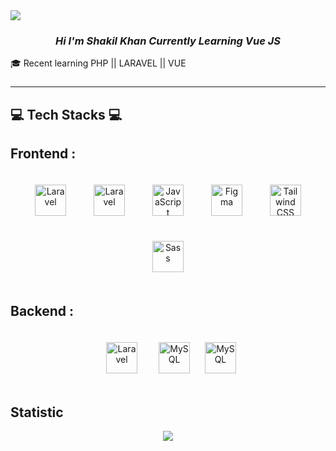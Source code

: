 <div align="center style="width:70px ; height :30px">
<img src="https://github.com/user-attachments/assets/5288ff42-7ecf-4e19-a28c-2d0de829e729" align="center" />
</div>

### _<div align="center">Hi I'm Shakil Khan <be>           Currently Learning Vue JS          </div>_


<p align="left">
🎓 Recent  learning PHP || LARAVEL || VUE  

###
<hr>
<h2 align="left">💻 Tech Stacks 💻</h2>

<h2>  Frontend   :   </h2>
<div align="center" >  
<a href="https://laravel.com/" target="_blank"><img style="margin: 20px" src="https://laravel.com/img/logomark.min.svg" alt="Laravel" height="50" /></a>  
<a href="https://vuejs.org/" target="_blank"><img style="margin: 20px" src="https://1.bp.blogspot.com/-9VbbVQftGig/V43fyud5x2I/AAAAAAAAAD0/8zbribQUI9Y7k_o6gYJJWn4Q3ErBuwyJACEw/s1600/logo_vue.png" alt="Laravel" height="50" /></a>
<a href="https://www.javascript.com/" target="_blank"><img style="margin: 20px" src="https://github.com/user-attachments/assets/6803db10-bf25-433d-a91b-8e5ed5ac7699" alt="JavaScript" height="50" /></a>    
<a href="https://www.figma.com/" target="_blank"><img style="margin: 20px" src="https://profilinator.rishav.dev/skills-assets/figma-icon.svg" alt="Figma" height="50" /></a>  
<a href
="https://www.tailwindcss.com/" target="_blank"><img style="margin: 20px" src="https://profilinator.rishav.dev/skills-assets/tailwindcss.svg" alt="Tailwind CSS" height="50" /></a>  
<a href="https://sass-lang.com/" target="_blank"><img style="margin: 20px"
 src="https://profilinator.rishav.dev/skills-assets/sass-original.svg" alt="Sass" height="50" /></a>  
</div>
<h2>Backend : </h2>
<div align="center"> 
<a href="https://laravel.com/" target="_blank"><img style="margin: 20px" src="https://laravel.com/img/logomark.min.svg" alt="Laravel" height="50" /></a>  
<a href="https://www.mysql.com/" target="_blank"><img style="margin: 10px" src="https://github.com/user-attachments/assets/96e07d28-6d16-4ebf-8312-65a601d88660" alt="MySQL" height="50" /></a>  
<a href="https://www.php.net/" target="_blank"><img style="margin: 10px" src="https://www.php.net/images/logos/php-logo-white.svg" alt="MySQL" height="50" /></a>  
</div>

## Statistic

<div align="center">
  <img src="https://github-readme-stats.vercel.app/api/top-langs/?username=shakilkhandev&layout=compact&hide_border=true&theme=transparent" align="center" />
  
 
</div>  
